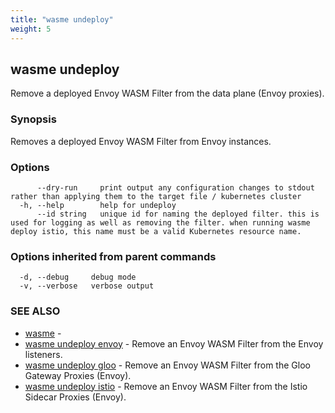 ```yaml
---
title: "wasme undeploy"
weight: 5
---
```

## wasme undeploy

Remove a deployed Envoy WASM Filter from the data plane (Envoy proxies).

### Synopsis

Removes a deployed Envoy WASM Filter from Envoy instances.



### Options

```
      --dry-run     print output any configuration changes to stdout rather than applying them to the target file / kubernetes cluster
  -h, --help        help for undeploy
      --id string   unique id for naming the deployed filter. this is used for logging as well as removing the filter. when running wasme deploy istio, this name must be a valid Kubernetes resource name.
```

### Options inherited from parent commands

```
  -d, --debug     debug mode
  -v, --verbose   verbose output
```

### SEE ALSO

* [wasme](../wasme)	 - 
* [wasme undeploy envoy](../wasme_undeploy_envoy)	 - Remove an Envoy WASM Filter from the Envoy listeners.
* [wasme undeploy gloo](../wasme_undeploy_gloo)	 - Remove an Envoy WASM Filter from the Gloo Gateway Proxies (Envoy).
* [wasme undeploy istio](../wasme_undeploy_istio)	 - Remove an Envoy WASM Filter from the Istio Sidecar Proxies (Envoy).

